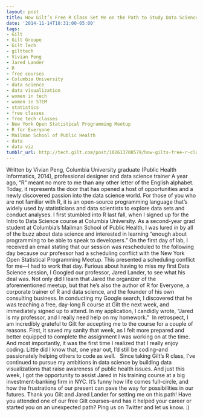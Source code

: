 ```yaml
---
layout: post
title: How Gilt’s Free R Class Set Me on the Path to Study Data Science
date: '2014-11-14T10:31:00-05:00'
tags:
- Gilt
- Gilt Groupe
- Gilt Tech
- gilttech
- Vivian Peng
- Jared Lander
- R
- free courses
- Columbia University
- data science
- data visualization
- women in tech
- women in STEM
- statistics
- free classes
- free tech classes
- New York Open Statistical Programming Meetup
- R for Everyone
- Mailman School of Public Health
- data
- data viz
tumblr_url: http://tech.gilt.com/post/102613708579/how-gilts-free-r-class-set-me-on-the-path-to
---
```


Written by Vivian Peng, Columbia University graduate (Public Health Informatics, 2014), professional designer and data science trainer
A year ago, “R” meant no more to me than any other letter of the English alphabet. Today, it represents the door that has opened a host of opportunities and a newly discovered passion into the data science world.
For those of you who are not familiar with R, it is an open-source programming language that’s widely used by statisticians and data scientists to explore data sets and conduct analyses. I first stumbled into R last fall, when I signed up for the Intro to Data Science course at Columbia University. As a second-year grad student at Columbia’s Mailman School of Public Health, I was lured in by all of the buzz about data science and interested in learning “enough about programming to be able to speak to developers.”
On the first day of lab, I received an email stating that our session was rescheduled to the following day because our professor had a scheduling conflict with the New York Open Statistical Programming Meetup. This presented a scheduling conflict for me—I had to work that day. Furious about having to miss my first Data Science session, I Googled our professor, Jared Lander, to see what his deal was.
Not only did I learn that Jared the organizer of the aforementioned meetup, but that he’s also the author of R for Everyone, a corporate trainer of R and data science, and the founder of his own consulting business. In conducting my Google search, I discovered that he was teaching a free, day-long R course at Gilt the next week, and immediately signed up to attend. In my application, I candidly wrote, “Jared is my professor, and I really need help on my homework." 
In retrospect, I am incredibly grateful to Gilt for accepting me to the course for a couple of reasons. First, it saved my sanity that week, as I felt more prepared and better equipped to complete the assignment I was working on at the time. And most importantly, it was the first time I realized that I really enjoy coding. Little did I know that, one year out, I’d still be coding–and passionately helping others to code as well. 
 Since taking Gilt’s R class, I’ve continued to pursue my ambitions in data science by building data visualizations that raise awareness of public health issues. And just this week, I got the opportunity to assist Jared in his training course at a big investment-banking firm in NYC. It’s funny how life comes full-circle, and how the frustrations of our present can pave the way for possibilities in our futures.
Thank you Gilt and Jared Lander for setting me on this path!
Have you attended one of our free Gilt courses–and has it helped your career or started you on an unexpected path? Ping us on Twitter and let us know. :)
